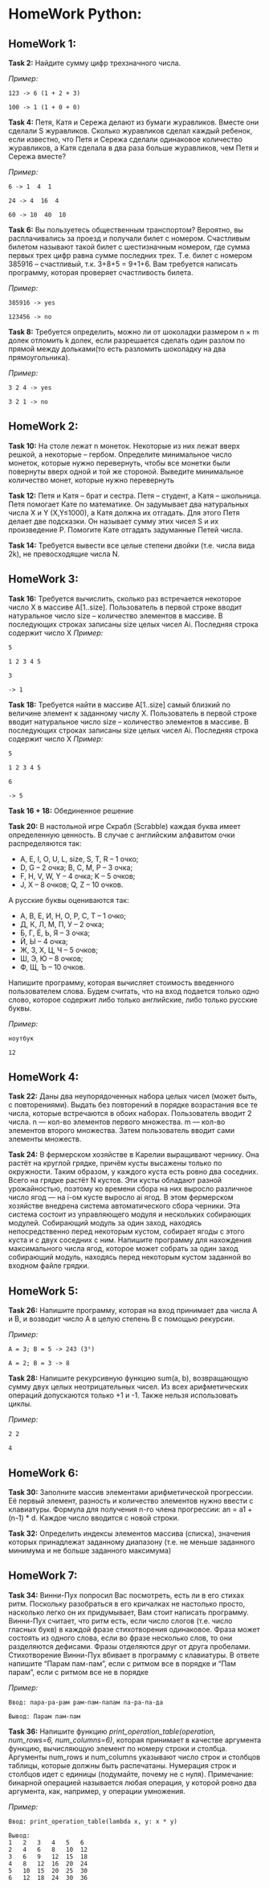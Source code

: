 # **HomeWork Python:**
## **HomeWork 1:**
**Task 2:** Найдите сумму цифр трехзначного числа.

*Пример:*

	123 -> 6 (1 + 2 + 3)

	100 -> 1 (1 + 0 + 0)

**Task 4:** Петя, Катя и Сережа делают из бумаги журавликов. Вместе они сделали S журавликов.
Сколько журавликов сделал каждый ребенок, если известно, что Петя и Сережа сделали одинаковое количество журавликов,
а Катя сделала в два раза больше журавликов, чем Петя и Сережа вместе?

*Пример:*

	6 -> 1  4  1
 
	24 -> 4  16  4

	60 -> 10  40  10

**Task 6:** Вы пользуетесь общественным транспортом? Вероятно, вы расплачивались за проезд и получали билет с номером.
Счастливым билетом называют такой билет с шестизначным номером, где сумма первых трех цифр равна сумме последних трех.
Т.е. билет с номером 385916 – счастливый, т.к. 3+8+5 = 9+1+6. Вам требуется написать программу, которая проверяет счастливость билета.

*Пример:*

	385916 -> yes

	123456 -> no

**Task 8:** Требуется определить, можно ли от шоколадки размером n × m долек отломить k долек,
если разрешается сделать один разлом по прямой между дольками(то есть разломить шоколадку на два прямоугольника).

*Пример:*

	3 2 4 -> yes

	3 2 1 -> no

## **HomeWork 2:**
**Task 10:** На столе лежат n монеток. Некоторые из них лежат вверх решкой, а некоторые – гербом. 
Определите минимальное число монеток, которые нужно перевернуть, 
чтобы все монетки были повернуты вверх одной и той же стороной. 
Выведите минимальное количество монет, которые нужно перевернуть


**Task 12:** Петя и Катя – брат и сестра. Петя – студент, а Катя – школьница. 
Петя помогает Кате по математике. Он задумывает два натуральных числа X и Y (X,Y≤1000), 
а Катя должна их отгадать. Для этого Петя делает две подсказки. Он называет сумму этих чисел S и их произведение P. 
Помогите Кате отгадать задуманные Петей числа.

**Task 14:** Требуется вывести все целые степени двойки (т.е. числа вида 2k), не превосходящие числа N.

## **HomeWork 3:**
**Task 16:** Требуется вычислить, сколько раз встречается некоторое число X в массиве A[1..size]. 
Пользователь в первой строке вводит натуральное число size – количество элементов в массиве. 
В последующих  строках записаны size целых чисел Ai. Последняя строка содержит число X
*Пример:*

	5
 
	1 2 3 4 5

	3 

	-> 1

**Task 18:** Требуется найти в массиве A[1..size] самый близкий по величине элемент к заданному числу X. 
Пользователь в первой строке вводит натуральное число size – количество элементов в массиве. 
В последующих  строках записаны size целых чисел Ai. Последняя строка содержит число X
*Пример:*

	5

	1 2 3 4 5

	6

	-> 5

 **Task 16 + 18:** Обединенное решение

 **Task 20:** В настольной игре Скрабл (Scrabble) каждая буква имеет определенную ценность. 
В случае с английским алфавитом очки распределяются так:

* A, E, I, O, U, L, size, S, T, R – 1 очко; 
* D, G – 2 очка; B, C, M, P – 3 очка; 
* F, H, V, W, Y – 4 очка; K – 5 очков; 
* J, X – 8 очков; Q, Z – 10 очков. 

А русские буквы оцениваются так: 
* А, В, Е, И, Н, О, Р, С, Т – 1 очко; 
* Д, К, Л, М, П, У – 2 очка; 
* Б, Г, Ё, Ь, Я – 3 очка; 
* Й, Ы – 4 очка; 
* Ж, З, Х, Ц, Ч – 5 очков; 
* Ш, Э, Ю – 8 очков; 
* Ф, Щ, Ъ – 10 очков. 
 
 Напишите программу, которая вычисляет стоимость введенного пользователем слова. 
 Будем считать, что на вход подается только одно слово, которое содержит либо только английские, либо только русские буквы.

*Пример:*

	ноутбук

	12

## **HomeWork 4:**
**Task 22:** Даны два неупорядоченных набора целых чисел (может быть, с повторениями). 
Выдать без повторений в порядке возрастания все те числа, которые встречаются в обоих наборах.
Пользователь вводит 2 числа. n — кол-во элементов первого множества. 
m — кол-во элементов второго множества. Затем пользователь вводит сами элементы множеств.

**Task 24:** В фермерском хозяйстве в Карелии выращивают чернику. Она растёт на круглой грядке, причём кусты высажены только по окружности. 
Таким образом, у каждого куста есть ровно два соседних. Всего на грядке растёт N кустов.
Эти кусты обладают разной урожайностью, поэтому ко времени сбора на них выросло различное число ягод — на i-ом кусте выросло ai ягод.
В этом фермерском хозяйстве внедрена система автоматического сбора черники. 
Эта система состоит из управляющего модуля и нескольких собирающих модулей. 
Собирающий модуль за один заход, находясь непосредственно перед некоторым кустом, собирает ягоды с этого куста и с двух соседних с ним.
Напишите программу для нахождения максимального числа ягод, которое может собрать за один заход собирающий модуль, 
находясь перед некоторым кустом заданной во входном файле грядки.

## **HomeWork 5:**
**Task 26:**  Напишите программу, которая на вход принимает два числа A и B, и возводит число А в целую степень B с помощью рекурсии.

*Пример:*

	A = 3; B = 5 -> 243 (3⁵)

	A = 2; B = 3 -> 8 

**Task 28:** Напишите рекурсивную функцию sum(a, b), возвращающую сумму двух целых неотрицательных чисел. Из всех арифметических операций допускаются только +1 и -1. Также нельзя использовать циклы.

*Пример:*

	2 2

	4 

## **HomeWork 6:**
**Task 30:**  Заполните массив элементами арифметической прогрессии. Её первый элемент, разность и количество элементов нужно ввести с клавиатуры. Формула для получения n-го члена прогрессии: an = a1 + (n-1) * d.
Каждое число вводится с новой строки.

**Task 32:** Определить индексы элементов массива (списка), значения которых принадлежат заданному диапазону (т.е. не меньше заданного минимума и не больше заданного максимума)


## **HomeWork 7:**
**Task 34:**  Винни-Пух попросил Вас посмотреть, есть ли в его стихах ритм.
Поскольку разобраться в его кричалках не настолько просто, насколько легко он их придумывает, Вам стоит написать программу.
Винни-Пух считает, что ритм есть, если число слогов (т.е. число гласных букв) в каждой фразе стихотворения одинаковое.
Фраза может состоять из одного слова, если во фразе несколько слов, то они разделяются дефисами.
Фразы отделяются друг от друга пробелами. Стихотворение  Винни-Пух вбивает в программу с клавиатуры.
В ответе напишите “Парам пам-пам”, если с ритмом все в порядке и “Пам парам”, если с ритмом все не в порядке


*Пример:*

	Ввод: пара-ра-рам рам-пам-папам па-ра-па-да

	Вывод: Парам пам-пам

**Task 36:** Напишите функцию *print_operation_table(operation, num_rows=6, num_columns=6)*,
которая принимает в качестве аргумента функцию, вычисляющую элемент по номеру строки и столбца.
Аргументы num_rows и num_columns указывают число строк и столбцов таблицы, которые должны быть распечатаны.
Нумерация строк и столбцов идет с единицы (подумайте, почему не с нуля).
Примечание: бинарной операцией называется любая операция, у которой ровно два аргумента, как, например, у операции умножения.

*Пример:*

	Ввод: print_operation_table(lambda x, y: x * y)

	Вывод:
	1	2	3	4	5	6
	2	4	6	8	10	12
	3	6	9	12	15	18
	4	8	12	16	20	24
	5	10	15	20	25	30
	6	12	18	24	30	36